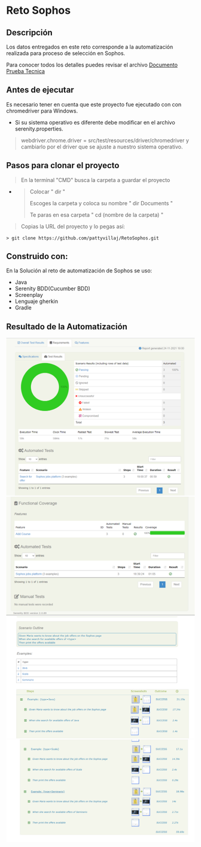 # Reto Sophos

## Descripción
Los datos entregados en este reto corresponde a la automatización realizada para proceso de selección en Sophos.

Para conocer todos los detalles puedes revisar el archivo [Documento Prueba Tecnica]

## Antes de ejecutar

Es necesario tener en cuenta que este proyecto fue ejecutado con con chromedriver para Windows.

- Si su sistema operativo es diferente debe modificar en el archivo serenity.properties.
> webdriver.chrome.driver = src/test/resources/driver/chromedriver y cambiarlo por el driver que se ajuste a nuestro sistema operativo.
  
## Pasos para clonar el proyecto

> En la terminal "CMD" busca la carpeta a guardar el proyecto

- > Colocar  " dir "
  >
  > Escoges la carpeta y coloca su nombre " dir Documents "
  >
  >Te paras en esa carpeta " cd (nombre de la carpeta) "
  >
 > Copias la URL del proyecto y lo pegas así:

    > git clone https://github.com/pattyvillaj/RetoSophos.git
    
 ## Construido con:
 
En la Solución al reto de automatización de Sophos se uso:
  
  - Java
  - Serenity BDD(Cucumber BDD)
  - Screenplay 
  - Lenguaje gherkin
  - Gradle
  
## Resultado de la Automatización

![reporte](img/Resultado1.PNG)
![reporte](img/Resultado2.PNG)
![reporte](img/Resultado3.PNG)
![reporte](img/Resultado4.PNG)

[Documento Prueba Tecnica]: <pruebaTecnica/automationChallenge.docx>





